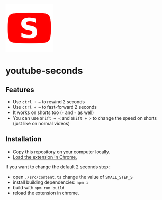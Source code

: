<img src="https://raw.githubusercontent.com/vdegenne/youtube-seconds/refs/heads/master/assets/images/logo.svg" alt="Logo" width="150"/>

# youtube-seconds

## Features

- Use `ctrl + ←` to rewind 2 seconds
- Use `ctrl + →` to fast-forward 2 seconds
- It works on shorts too (`←` and `→` as well)
- You can use `Shift + <` and `Shift + >` to change the speed on shorts (just like on normal videos)

## Installation

- Copy this repository on your computer locally.
- [Load the extension in Chrome.](https://developer.chrome.com/docs/extensions/get-started/tutorial/hello-world#load-unpacked)

If you want to change the default 2 seconds step:

- open `./src/content.ts` change the value of `SMALL_STEP_S`
- install building dependencies: `npm i`
- build with `npm run build`
- reload the extension in chrome.
